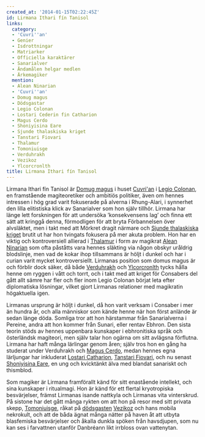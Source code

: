 ```yaml
---
created_at: '2014-01-15T02:22:45Z'
id: Lirmana Ithari fín Tanisol
links:
  category:
  - 'Cuvri''an'
  - Genier
  - Isdrottningar
  - Matriarker
  - Officiella karaktärer
  - Sanarialver
  - Ändamålen helgar medlen
  - Ärkemagiker
  mention:
  - Alean Ninarian
  - 'Cuvri''an'
  - Domug magus
  - Dödsgastar
  - Legio Colonan
  - Lostari Cederin fin Catharion
  - Magus Cerdo
  - Shoniyisina Eare
  - Sjunde thalaskiska kriget
  - Tanstari Fiovari
  - Thalamur
  - Tomoniuisge
  - Verduhrakh
  - Vezikoz
  - Ylcorcronlth
title: Lirmana Ithari fín Tanisol
---
```


Lirmana Ithari fín Tanisol är [Domug magus] i huset [Cuvri'an] i [Legio Colonan], en framstående
magiteoretiker och ambitiös politiker, även om hennes intressen i hög grad varit fokuserade på
alverna i Rhung-Alari, i synnerhet den lilla elitistiska klick av Sanarialver som hon själv tillhör.
Lirmana har länge lett forskningen för att undersöka ’konsekvensens lag’ och finna ett sätt att
kringgå denna, förmodligen för att bryta Förbannelsen över alvsläktet, men i takt med att Mörkret
dragit närmare och [Sjunde thalaskiska kriget] brutit ut har hon tvingats fokusera på mer akuta
problem. Hon har en viktig och kontroversiell allierad i [Thalamur] i form av magikrat [Alean
Ninarian] som ofta påståtts vara hennes släkting via någon obskyr uråldrig blodslinje, men vad de
kokar ihop tillsammans är höljt i dunkel och har i curian varit mycket kontroversiellt. Lirmanas
position som domus magus är och förblir dock säker, då både [Verduhrakh] och [Ylcorcronlth] tycks
hålla henne om ryggen i vått och torrt, och i takt med att kriget för Consabers del gått allt sämre
har fler och fler inom Legio Colonan börjat leta efter diplomatiska lösningar, vilket gjort Lirmanas
relationer med magikratin högaktuella igen.

Lirmanas ursprung är höljt i dunkel, då hon varit verksam i Consaber i mer än hundra år, och alla
människor som kände henne när hon först anlände är sedan länge döda. Somliga tror att hon härstammar
från Sanarialverna i Pereine, andra att hon kommer från Sunari, eller rentav Ebhron. Den sista
teorin stöds av hennes uppenbara kunskaper i ebhronitiska språk och österländsk magiteori, men själv
talar hon ogärna om sitt avlägsna förflutna. Lirmana har haft många lärlingar genom åren; själv tros
hon en gång ha studerat under Verduhrakh och [Magus Cerdo], medan hennes egna lärljungar har
inkluderat [Lostari Catharion], [Tanstari Fiovari], och nu senast [Shoniyisina Eare], en ung och
kvicktänkt älva med blandat sanariskt och thismblod.

Som magiker är Lirmana framförallt känd för sitt enastående intellekt, och sina kunskaper i
ritualmagi. Hon är känd för ett flertal kryotropiska besvärjelser, främst Lirmanas isande nattkyla
och Lirmanas vita vinterskrud. På sistone har det gått många rykten om att hon på resor med sitt
privata skepp, [Tomoniuisge], råkat på [dödsgasten][] [Vezikoz] och hans mobila nekrokult, och att
de båda ägnat många nätter på haven åt att utbyta blasfemiska besvärjelser och åkalla dunkla spöken
från havsdjupen, som nu kan ses i farvattnen utanför Danbréann likt irrbloss ovan vattenytan.

  [Domug magus]: Domug_magus
  [Cuvri'an]: Cuvrian
  [Legio Colonan]: Legio_Colonan
  [Sjunde thalaskiska kriget]: Sjunde_thalaskiska_kriget
  [Thalamur]: Thalamur
  [Alean Ninarian]: Alean_Ninarian
  [Verduhrakh]: Verduhrakh
  [Ylcorcronlth]: Ylcorcronlth
  [Magus Cerdo]: Magus_Cerdo
  [Lostari Catharion]: Lostari_Cederin_fin_Catharion
  [Tanstari Fiovari]: Tanstari_Fiovari
  [Shoniyisina Eare]: Shoniyisina_Eare
  [Tomoniuisge]: Tomoniuisge
  [dödsgasten]: Dödsgastar
  [Vezikoz]: Vezikoz
